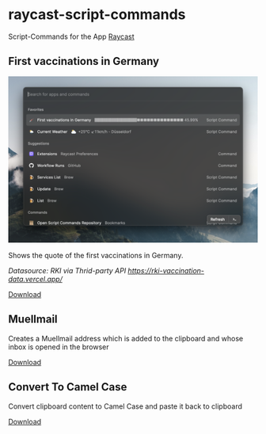 # raycast-script-commands

Script-Commands for the App [Raycast](https://raycast.com/)

## First vaccinations in Germany
![vaccination-data](https://github.com/ThisIsBenny/raycast-script-commands/raw/main/assets/vaccination-data.png)

Shows the quote of the first vaccinations in Germany.

_Datasource: RKI via Thrid-party API https://rki-vaccination-data.vercel.app/_

[Download](https://raw.githubusercontent.com/ThisIsBenny/raycast-script-commands/main/commands/vaccination-data.js)

## Muellmail

Creates a Muellmail address which is added to the clipboard and whose inbox is opened in the browser

[Download](https://raw.githubusercontent.com/ThisIsBenny/raycast-script-commands/main/commands/muellmail.sh)

## Convert To Camel Case

Convert clipboard content to Camel Case and paste it back to clipboard

[Download](https://raw.githubusercontent.com/ThisIsBenny/raycast-script-commands/main/commands/convertToCamelCase.js)